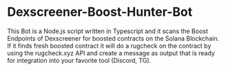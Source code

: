 # Dexscreener-Boost-Hunter-Bot
This Bot is a Node.js script written in Typescript and it scans the Boost Endpoints of Dexscreener for boosted contracts on the Solana Blockchain. If it finds fresh boosted contract it will do a rugcheck on the contract by using the rugcheck.xyz API and create a message as output that is ready for integration into your favorite tool (Discord, TG).
